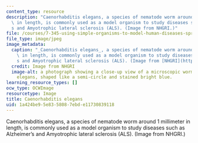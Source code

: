 ```yaml
---
content_type: resource
description: "Caenorhabditis elegans, a species of nematode worm around 1 millimeter\
  \ in length, is commonly used as a model organism to study diseases such as Alzheimer\u2019\
  s and Amyotrophic lateral sclerosis (ALS). (Image from NHGRI.)"
file: /courses/7-345-using-simple-organisms-to-model-human-diseases-spring-2013/1a424be95e8358087ebde11730839118_7-345s13.jpg
file_type: image/jpeg
image_metadata:
  caption: "_Caenorhabditis elegans_, a species of nematode worm around 1 millimeter\
    \ in length, is commonly used as a model organism to study diseases such as Alzheimer\u2019\
    s and Amyotrophic lateral sclerosis (ALS). (Image from [NHGRI](http://www.genome.gov/).)"
  credit: Image from NHGRI
  image-alt: a photograph showing a close-up view of a microscopic worm, called C.
    elegans, shaped like a semi-circle and stained bright blue.
learning_resource_types: []
ocw_type: OCWImage
resourcetype: Image
title: Caenorhabditis elegans
uid: 1a424be9-5e83-5808-7ebd-e11730839118
---
```

Caenorhabditis elegans, a species of nematode worm around 1 millimeter in length, is commonly used as a model organism to study diseases such as Alzheimer’s and Amyotrophic lateral sclerosis (ALS). (Image from NHGRI.)

